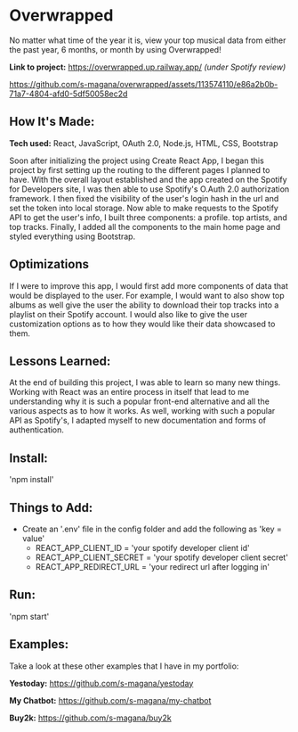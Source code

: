# Overwrapped
No matter what time of the year it is, view your top musical data from either the past year, 6 months, or month by using Overwrapped!

**Link to project:** https://overwrapped.up.railway.app/ *(under Spotify review)*

https://github.com/s-magana/overwrapped/assets/113574110/e86a2b0b-71a7-4804-afd0-5df50058ec2d

## How It's Made:

**Tech used:** React, JavaScript, OAuth 2.0, Node.js, HTML, CSS, Bootstrap

Soon after initializing the project using Create React App, I began this project by first setting up the routing to the different pages I planned to have. With the overall layout established and the app created on the Spotify for Developers site, I was then able to use Spotify's O.Auth 2.0 authorization framework. I then fixed the visibility of the user's login hash in the url and set the token into local storage. Now able to make requests to the Spotify API to get the user's info, I built three components: a profile. top artists, and top tracks. Finally, I added all the components to the main home page and styled everything using Bootstrap.  

## Optimizations

If I were to improve this app, I would first add more components of data that would be displayed to the user. For example, I would want to also show top albums as well give the user the ability to download their top tracks into a playlist on their Spotify account. I would also like to give the user customization options as to how they would like their data showcased to them.

## Lessons Learned:

At the end of building this project, I was able to learn so many new things. Working with React was an entire process in itself that lead to me understanding why it is such a popular front-end alternative and all the various aspects as to how it works. As well, working with such a popular API as Spotify's, I adapted myself to new documentation and forms of authentication. 

## Install:
'npm install'

## Things to Add:
- Create an '.env' file in the config folder and add the following as 'key = value'
    - REACT_APP_CLIENT_ID = 'your spotify developer client id'
    - REACT_APP_CLIENT_SECRET = 'your spotify developer client secret'
    - REACT_APP_REDIRECT_URL = 'your redirect url after logging in'

## Run:
'npm start'

## Examples:
Take a look at these other examples that I have in my portfolio:

**Yestoday:** https://github.com/s-magana/yestoday

**My Chatbot:** https://github.com/s-magana/my-chatbot

**Buy2k:** https://github.com/s-magana/buy2k
